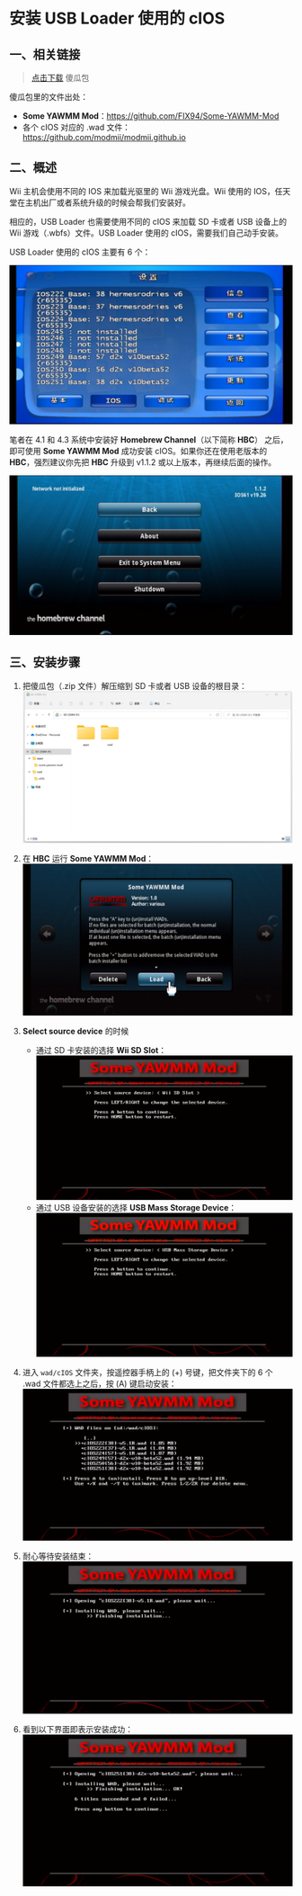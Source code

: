 # 安装 USB Loader 使用的 cIOS


## 一、相关链接

> [点击下载](./cios-for-usb-loader.zip) 傻瓜包

傻瓜包里的文件出处：
- **Some YAWMM Mod**：<https://github.com/FIX94/Some-YAWMM-Mod>
- 各个 cIOS 对应的 .wad 文件：<https://github.com/modmii/modmii.github.io>


## 二、概述

Wii 主机会使用不同的 IOS 来加载光驱里的 Wii 游戏光盘。Wii 使用的 IOS，任天堂在主机出厂或者系统升级的时候会帮我们安装好。

相应的，USB Loader 也需要使用不同的 cIOS 来加载 SD 卡或者 USB 设备上的 Wii 游戏（.wbfs）文件。USB Loader 使用的 cIOS，需要我们自己动手安装。

USB Loader 使用的 cIOS 主要有 6 个：

![USB Loader 使用的 cIOS](./cios-for-usb-loader.png)

笔者在 4.1 和 4.3 系统中安装好 **Homebrew Channel**（以下简称 **HBC**） 之后，即可使用 **Some YAWMM Mod** 成功安装 cIOS。如果你还在使用老版本的 **HBC**，强烈建议你先把 **HBC** 升级到 v1.1.2 或以上版本，再继续后面的操作。

  ![4.1 系统中的 HBC](./hbc-1.1.2-use-ios61.png)


## 三、安装步骤

1. 把傻瓜包（.zip 文件）解压缩到 SD 卡或者 USB 设备的根目录：
  ![解压缩到 SD 卡](./extract-to-sd.png)

2. 在 **HBC** 运行 **Some YAWMM Mod**：
  ![运行 Some YAWMM Mod](./some-yawmm-mod.png)

3. **Select source device** 的时候
    - 通过 SD 卡安装的选择 **Wii SD Slot**：
    ![选择 SD 卡](./select-sd.png)
    - 通过 USB 设备安装的选择 **USB Mass Storage Device**：
    ![选择 USB 设备](./select-usb.png)

4. 进入 `wad/cIOS` 文件夹，按遥控器手柄上的 (+) 号键，把文件夹下的 6 个 .wad 文件都选上之后，按 (A) 键启动安装：
  ![选择 .wad 文件](./select-wads.png)

5. 耐心等待安装结束：
  ![正在安装](./installing.png)

6. 看到以下界面即表示安装成功：
  ![安装结束](./done.png)
